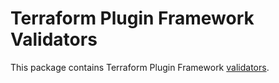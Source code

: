 # Terraform Plugin Framework Validators

This package contains Terraform Plugin Framework [validators](https://developer.hashicorp.com/terraform/plugin/framework/validation).
